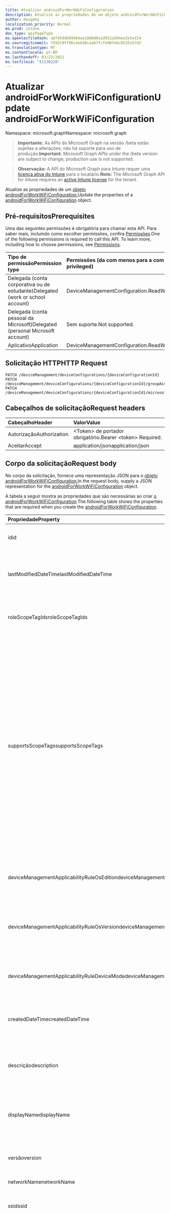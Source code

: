 ```yaml
---
title: Atualizar androidForWorkWiFiConfiguration
description: Atualize as propriedades de um objeto androidForWorkWiFiConfiguration.
author: dougeby
localization_priority: Normal
ms.prod: intune
doc_type: apiPageType
ms.openlocfilehash: a8f45dd609964ae1800d0a1d952a584ee2e5e154
ms.sourcegitcommit: f592c9ff96ceeb40caa67fcfe90fe6c8525cb7d2
ms.translationtype: MT
ms.contentlocale: pt-BR
ms.lasthandoff: 03/23/2021
ms.locfileid: "51130228"
---
```

# <a name="update-androidforworkwificonfiguration"></a><span data-ttu-id="f2ebf-103">Atualizar androidForWorkWiFiConfiguration</span><span class="sxs-lookup"><span data-stu-id="f2ebf-103">Update androidForWorkWiFiConfiguration</span></span>

<span data-ttu-id="f2ebf-104">Namespace: microsoft.graph</span><span class="sxs-lookup"><span data-stu-id="f2ebf-104">Namespace: microsoft.graph</span></span>

> <span data-ttu-id="f2ebf-105">**Importante:** As APIs do Microsoft Graph na versão /beta estão sujeitas a alterações; não há suporte para uso de produção.</span><span class="sxs-lookup"><span data-stu-id="f2ebf-105">**Important:** Microsoft Graph APIs under the /beta version are subject to change; production use is not supported.</span></span>

> <span data-ttu-id="f2ebf-106">**Observação:** A API do Microsoft Graph para Intune requer uma [licença ativa do Intune](https://go.microsoft.com/fwlink/?linkid=839381) para o locatário.</span><span class="sxs-lookup"><span data-stu-id="f2ebf-106">**Note:** The Microsoft Graph API for Intune requires an [active Intune license](https://go.microsoft.com/fwlink/?linkid=839381) for the tenant.</span></span>

<span data-ttu-id="f2ebf-107">Atualize as propriedades de um [objeto androidForWorkWiFiConfiguration.](../resources/intune-deviceconfig-androidforworkwificonfiguration.md)</span><span class="sxs-lookup"><span data-stu-id="f2ebf-107">Update the properties of a [androidForWorkWiFiConfiguration](../resources/intune-deviceconfig-androidforworkwificonfiguration.md) object.</span></span>

## <a name="prerequisites"></a><span data-ttu-id="f2ebf-108">Pré-requisitos</span><span class="sxs-lookup"><span data-stu-id="f2ebf-108">Prerequisites</span></span>
<span data-ttu-id="f2ebf-p101">Uma das seguintes permissões é obrigatória para chamar esta API. Para saber mais, incluindo como escolher permissões, confira [Permissões](/graph/permissions-reference).</span><span class="sxs-lookup"><span data-stu-id="f2ebf-p101">One of the following permissions is required to call this API. To learn more, including how to choose permissions, see [Permissions](/graph/permissions-reference).</span></span>

|<span data-ttu-id="f2ebf-111">Tipo de permissão</span><span class="sxs-lookup"><span data-stu-id="f2ebf-111">Permission type</span></span>|<span data-ttu-id="f2ebf-112">Permissões (da com menos para a com mais privilégios)</span><span class="sxs-lookup"><span data-stu-id="f2ebf-112">Permissions (from least to most privileged)</span></span>|
|:---|:---|
|<span data-ttu-id="f2ebf-113">Delegada (conta corporativa ou de estudante)</span><span class="sxs-lookup"><span data-stu-id="f2ebf-113">Delegated (work or school account)</span></span>|<span data-ttu-id="f2ebf-114">DeviceManagementConfiguration.ReadWrite.All</span><span class="sxs-lookup"><span data-stu-id="f2ebf-114">DeviceManagementConfiguration.ReadWrite.All</span></span>|
|<span data-ttu-id="f2ebf-115">Delegada (conta pessoal da Microsoft)</span><span class="sxs-lookup"><span data-stu-id="f2ebf-115">Delegated (personal Microsoft account)</span></span>|<span data-ttu-id="f2ebf-116">Sem suporte.</span><span class="sxs-lookup"><span data-stu-id="f2ebf-116">Not supported.</span></span>|
|<span data-ttu-id="f2ebf-117">Aplicativo</span><span class="sxs-lookup"><span data-stu-id="f2ebf-117">Application</span></span>|<span data-ttu-id="f2ebf-118">DeviceManagementConfiguration.ReadWrite.All</span><span class="sxs-lookup"><span data-stu-id="f2ebf-118">DeviceManagementConfiguration.ReadWrite.All</span></span>|

## <a name="http-request"></a><span data-ttu-id="f2ebf-119">Solicitação HTTP</span><span class="sxs-lookup"><span data-stu-id="f2ebf-119">HTTP Request</span></span>
<!-- {
  "blockType": "ignored"
}
-->
``` http
PATCH /deviceManagement/deviceConfigurations/{deviceConfigurationId}
PATCH /deviceManagement/deviceConfigurations/{deviceConfigurationId}/groupAssignments/{deviceConfigurationGroupAssignmentId}/deviceConfiguration
PATCH /deviceManagement/deviceConfigurations/{deviceConfigurationId}/microsoft.graph.windowsDomainJoinConfiguration/networkAccessConfigurations/{deviceConfigurationId}
```

## <a name="request-headers"></a><span data-ttu-id="f2ebf-120">Cabeçalhos de solicitação</span><span class="sxs-lookup"><span data-stu-id="f2ebf-120">Request headers</span></span>
|<span data-ttu-id="f2ebf-121">Cabeçalho</span><span class="sxs-lookup"><span data-stu-id="f2ebf-121">Header</span></span>|<span data-ttu-id="f2ebf-122">Valor</span><span class="sxs-lookup"><span data-stu-id="f2ebf-122">Value</span></span>|
|:---|:---|
|<span data-ttu-id="f2ebf-123">Autorização</span><span class="sxs-lookup"><span data-stu-id="f2ebf-123">Authorization</span></span>|<span data-ttu-id="f2ebf-124">&lt;Token&gt; de portador obrigatório.</span><span class="sxs-lookup"><span data-stu-id="f2ebf-124">Bearer &lt;token&gt; Required.</span></span>|
|<span data-ttu-id="f2ebf-125">Aceitar</span><span class="sxs-lookup"><span data-stu-id="f2ebf-125">Accept</span></span>|<span data-ttu-id="f2ebf-126">application/json</span><span class="sxs-lookup"><span data-stu-id="f2ebf-126">application/json</span></span>|

## <a name="request-body"></a><span data-ttu-id="f2ebf-127">Corpo da solicitação</span><span class="sxs-lookup"><span data-stu-id="f2ebf-127">Request body</span></span>
<span data-ttu-id="f2ebf-128">No corpo da solicitação, fornece uma representação JSON para o [objeto androidForWorkWiFiConfiguration.](../resources/intune-deviceconfig-androidforworkwificonfiguration.md)</span><span class="sxs-lookup"><span data-stu-id="f2ebf-128">In the request body, supply a JSON representation for the [androidForWorkWiFiConfiguration](../resources/intune-deviceconfig-androidforworkwificonfiguration.md) object.</span></span>

<span data-ttu-id="f2ebf-129">A tabela a seguir mostra as propriedades que são necessárias ao criar [o androidForWorkWiFiConfiguration](../resources/intune-deviceconfig-androidforworkwificonfiguration.md).</span><span class="sxs-lookup"><span data-stu-id="f2ebf-129">The following table shows the properties that are required when you create the [androidForWorkWiFiConfiguration](../resources/intune-deviceconfig-androidforworkwificonfiguration.md).</span></span>

|<span data-ttu-id="f2ebf-130">Propriedade</span><span class="sxs-lookup"><span data-stu-id="f2ebf-130">Property</span></span>|<span data-ttu-id="f2ebf-131">Tipo</span><span class="sxs-lookup"><span data-stu-id="f2ebf-131">Type</span></span>|<span data-ttu-id="f2ebf-132">Descrição</span><span class="sxs-lookup"><span data-stu-id="f2ebf-132">Description</span></span>|
|:---|:---|:---|
|<span data-ttu-id="f2ebf-133">id</span><span class="sxs-lookup"><span data-stu-id="f2ebf-133">id</span></span>|<span data-ttu-id="f2ebf-134">Cadeia de caracteres</span><span class="sxs-lookup"><span data-stu-id="f2ebf-134">String</span></span>|<span data-ttu-id="f2ebf-135">Chave da entidade.</span><span class="sxs-lookup"><span data-stu-id="f2ebf-135">Key of the entity.</span></span> <span data-ttu-id="f2ebf-136">Herdada de [deviceConfiguration](../resources/intune-shared-deviceconfiguration.md)</span><span class="sxs-lookup"><span data-stu-id="f2ebf-136">Inherited from [deviceConfiguration](../resources/intune-shared-deviceconfiguration.md)</span></span>|
|<span data-ttu-id="f2ebf-137">lastModifiedDateTime</span><span class="sxs-lookup"><span data-stu-id="f2ebf-137">lastModifiedDateTime</span></span>|<span data-ttu-id="f2ebf-138">DateTimeOffset</span><span class="sxs-lookup"><span data-stu-id="f2ebf-138">DateTimeOffset</span></span>|<span data-ttu-id="f2ebf-139">DateTime da última modificação do objeto.</span><span class="sxs-lookup"><span data-stu-id="f2ebf-139">DateTime the object was last modified.</span></span> <span data-ttu-id="f2ebf-140">Herdada de [deviceConfiguration](../resources/intune-shared-deviceconfiguration.md)</span><span class="sxs-lookup"><span data-stu-id="f2ebf-140">Inherited from [deviceConfiguration](../resources/intune-shared-deviceconfiguration.md)</span></span>|
|<span data-ttu-id="f2ebf-141">roleScopeTagIds</span><span class="sxs-lookup"><span data-stu-id="f2ebf-141">roleScopeTagIds</span></span>|<span data-ttu-id="f2ebf-142">Coleção de cadeias de caracteres</span><span class="sxs-lookup"><span data-stu-id="f2ebf-142">String collection</span></span>|<span data-ttu-id="f2ebf-143">Lista de marcas de escopo para esta instância entity.</span><span class="sxs-lookup"><span data-stu-id="f2ebf-143">List of Scope Tags for this Entity instance.</span></span> <span data-ttu-id="f2ebf-144">Herdada de [deviceConfiguration](../resources/intune-shared-deviceconfiguration.md)</span><span class="sxs-lookup"><span data-stu-id="f2ebf-144">Inherited from [deviceConfiguration](../resources/intune-shared-deviceconfiguration.md)</span></span>|
|<span data-ttu-id="f2ebf-145">supportsScopeTags</span><span class="sxs-lookup"><span data-stu-id="f2ebf-145">supportsScopeTags</span></span>|<span data-ttu-id="f2ebf-146">Booleano</span><span class="sxs-lookup"><span data-stu-id="f2ebf-146">Boolean</span></span>|<span data-ttu-id="f2ebf-147">Indica se a Configuração de Dispositivo subjacente dá suporte ou não à atribuição de marcas de escopo.</span><span class="sxs-lookup"><span data-stu-id="f2ebf-147">Indicates whether or not the underlying Device Configuration supports the assignment of scope tags.</span></span> <span data-ttu-id="f2ebf-148">A atribuição à propriedade ScopeTags não é permitida quando esse valor é falso e as entidades não estarão visíveis para usuários com escopo.</span><span class="sxs-lookup"><span data-stu-id="f2ebf-148">Assigning to the ScopeTags property is not allowed when this value is false and entities will not be visible to scoped users.</span></span> <span data-ttu-id="f2ebf-149">Isso ocorre para políticas herdadas criadas no Silverlight e podem ser resolvidas excluindo e recriando a política no Portal do Azure.</span><span class="sxs-lookup"><span data-stu-id="f2ebf-149">This occurs for Legacy policies created in Silverlight and can be resolved by deleting and recreating the policy in the Azure Portal.</span></span> <span data-ttu-id="f2ebf-150">Essa propriedade é somente leitura.</span><span class="sxs-lookup"><span data-stu-id="f2ebf-150">This property is read-only.</span></span> <span data-ttu-id="f2ebf-151">Herdada de [deviceConfiguration](../resources/intune-shared-deviceconfiguration.md)</span><span class="sxs-lookup"><span data-stu-id="f2ebf-151">Inherited from [deviceConfiguration](../resources/intune-shared-deviceconfiguration.md)</span></span>|
|<span data-ttu-id="f2ebf-152">deviceManagementApplicabilityRuleOsEdition</span><span class="sxs-lookup"><span data-stu-id="f2ebf-152">deviceManagementApplicabilityRuleOsEdition</span></span>|[<span data-ttu-id="f2ebf-153">deviceManagementApplicabilityRuleOsEdition</span><span class="sxs-lookup"><span data-stu-id="f2ebf-153">deviceManagementApplicabilityRuleOsEdition</span></span>](../resources/intune-deviceconfig-devicemanagementapplicabilityruleosedition.md)|<span data-ttu-id="f2ebf-154">A aplicabilidade da edição do sistema operacional para esta Política.</span><span class="sxs-lookup"><span data-stu-id="f2ebf-154">The OS edition applicability for this Policy.</span></span> <span data-ttu-id="f2ebf-155">Herdada de [deviceConfiguration](../resources/intune-shared-deviceconfiguration.md)</span><span class="sxs-lookup"><span data-stu-id="f2ebf-155">Inherited from [deviceConfiguration](../resources/intune-shared-deviceconfiguration.md)</span></span>|
|<span data-ttu-id="f2ebf-156">deviceManagementApplicabilityRuleOsVersion</span><span class="sxs-lookup"><span data-stu-id="f2ebf-156">deviceManagementApplicabilityRuleOsVersion</span></span>|[<span data-ttu-id="f2ebf-157">deviceManagementApplicabilityRuleOsVersion</span><span class="sxs-lookup"><span data-stu-id="f2ebf-157">deviceManagementApplicabilityRuleOsVersion</span></span>](../resources/intune-deviceconfig-devicemanagementapplicabilityruleosversion.md)|<span data-ttu-id="f2ebf-158">A regra de aplicabilidade da versão do sistema operacional para esta Política.</span><span class="sxs-lookup"><span data-stu-id="f2ebf-158">The OS version applicability rule for this Policy.</span></span> <span data-ttu-id="f2ebf-159">Herdada de [deviceConfiguration](../resources/intune-shared-deviceconfiguration.md)</span><span class="sxs-lookup"><span data-stu-id="f2ebf-159">Inherited from [deviceConfiguration](../resources/intune-shared-deviceconfiguration.md)</span></span>|
|<span data-ttu-id="f2ebf-160">deviceManagementApplicabilityRuleDeviceMode</span><span class="sxs-lookup"><span data-stu-id="f2ebf-160">deviceManagementApplicabilityRuleDeviceMode</span></span>|[<span data-ttu-id="f2ebf-161">deviceManagementApplicabilityRuleDeviceMode</span><span class="sxs-lookup"><span data-stu-id="f2ebf-161">deviceManagementApplicabilityRuleDeviceMode</span></span>](../resources/intune-deviceconfig-devicemanagementapplicabilityruledevicemode.md)|<span data-ttu-id="f2ebf-162">A regra de aplicabilidade do modo de dispositivo para esta Política.</span><span class="sxs-lookup"><span data-stu-id="f2ebf-162">The device mode applicability rule for this Policy.</span></span> <span data-ttu-id="f2ebf-163">Herdada de [deviceConfiguration](../resources/intune-shared-deviceconfiguration.md)</span><span class="sxs-lookup"><span data-stu-id="f2ebf-163">Inherited from [deviceConfiguration](../resources/intune-shared-deviceconfiguration.md)</span></span>|
|<span data-ttu-id="f2ebf-164">createdDateTime</span><span class="sxs-lookup"><span data-stu-id="f2ebf-164">createdDateTime</span></span>|<span data-ttu-id="f2ebf-165">DateTimeOffset</span><span class="sxs-lookup"><span data-stu-id="f2ebf-165">DateTimeOffset</span></span>|<span data-ttu-id="f2ebf-166">DateTime em que o objeto foi criado.</span><span class="sxs-lookup"><span data-stu-id="f2ebf-166">DateTime the object was created.</span></span> <span data-ttu-id="f2ebf-167">Herdada de [deviceConfiguration](../resources/intune-shared-deviceconfiguration.md)</span><span class="sxs-lookup"><span data-stu-id="f2ebf-167">Inherited from [deviceConfiguration](../resources/intune-shared-deviceconfiguration.md)</span></span>|
|<span data-ttu-id="f2ebf-168">descrição</span><span class="sxs-lookup"><span data-stu-id="f2ebf-168">description</span></span>|<span data-ttu-id="f2ebf-169">Cadeia de caracteres</span><span class="sxs-lookup"><span data-stu-id="f2ebf-169">String</span></span>|<span data-ttu-id="f2ebf-170">O administrador forneceu a descrição da Configuração do dispositivo.</span><span class="sxs-lookup"><span data-stu-id="f2ebf-170">Admin provided description of the Device Configuration.</span></span> <span data-ttu-id="f2ebf-171">Herdada de [deviceConfiguration](../resources/intune-shared-deviceconfiguration.md)</span><span class="sxs-lookup"><span data-stu-id="f2ebf-171">Inherited from [deviceConfiguration](../resources/intune-shared-deviceconfiguration.md)</span></span>|
|<span data-ttu-id="f2ebf-172">displayName</span><span class="sxs-lookup"><span data-stu-id="f2ebf-172">displayName</span></span>|<span data-ttu-id="f2ebf-173">Cadeia de caracteres</span><span class="sxs-lookup"><span data-stu-id="f2ebf-173">String</span></span>|<span data-ttu-id="f2ebf-174">O administrador forneceu o nome da Configuração do dispositivo.</span><span class="sxs-lookup"><span data-stu-id="f2ebf-174">Admin provided name of the device configuration.</span></span> <span data-ttu-id="f2ebf-175">Herdada de [deviceConfiguration](../resources/intune-shared-deviceconfiguration.md)</span><span class="sxs-lookup"><span data-stu-id="f2ebf-175">Inherited from [deviceConfiguration](../resources/intune-shared-deviceconfiguration.md)</span></span>|
|<span data-ttu-id="f2ebf-176">versão</span><span class="sxs-lookup"><span data-stu-id="f2ebf-176">version</span></span>|<span data-ttu-id="f2ebf-177">Int32</span><span class="sxs-lookup"><span data-stu-id="f2ebf-177">Int32</span></span>|<span data-ttu-id="f2ebf-178">Versão da configuração do dispositivo.</span><span class="sxs-lookup"><span data-stu-id="f2ebf-178">Version of the device configuration.</span></span> <span data-ttu-id="f2ebf-179">Herdada de [deviceConfiguration](../resources/intune-shared-deviceconfiguration.md)</span><span class="sxs-lookup"><span data-stu-id="f2ebf-179">Inherited from [deviceConfiguration](../resources/intune-shared-deviceconfiguration.md)</span></span>|
|<span data-ttu-id="f2ebf-180">networkName</span><span class="sxs-lookup"><span data-stu-id="f2ebf-180">networkName</span></span>|<span data-ttu-id="f2ebf-181">Cadeia de caracteres</span><span class="sxs-lookup"><span data-stu-id="f2ebf-181">String</span></span>|<span data-ttu-id="f2ebf-182">Nome da rede</span><span class="sxs-lookup"><span data-stu-id="f2ebf-182">Network Name</span></span>|
|<span data-ttu-id="f2ebf-183">ssid</span><span class="sxs-lookup"><span data-stu-id="f2ebf-183">ssid</span></span>|<span data-ttu-id="f2ebf-184">Cadeia de caracteres</span><span class="sxs-lookup"><span data-stu-id="f2ebf-184">String</span></span>|<span data-ttu-id="f2ebf-185">Esse é o nome da rede Wi-Fi que é transmitida para todos os dispositivos.</span><span class="sxs-lookup"><span data-stu-id="f2ebf-185">This is the name of the Wi-Fi network that is broadcast to all devices.</span></span>|
|<span data-ttu-id="f2ebf-186">connectAutomatically</span><span class="sxs-lookup"><span data-stu-id="f2ebf-186">connectAutomatically</span></span>|<span data-ttu-id="f2ebf-187">Booleano</span><span class="sxs-lookup"><span data-stu-id="f2ebf-187">Boolean</span></span>|<span data-ttu-id="f2ebf-188">Conecte-se automaticamente quando essa rede estiver no intervalo.</span><span class="sxs-lookup"><span data-stu-id="f2ebf-188">Connect automatically when this network is in range.</span></span> <span data-ttu-id="f2ebf-189">Definir isso como true ignorará o prompt do usuário e conectará automaticamente o dispositivo Wi-Fi rede.</span><span class="sxs-lookup"><span data-stu-id="f2ebf-189">Setting this to true will skip the user prompt and automatically connect the device to Wi-Fi network.</span></span>|
|<span data-ttu-id="f2ebf-190">connectWhenNetworkNameIsHidden</span><span class="sxs-lookup"><span data-stu-id="f2ebf-190">connectWhenNetworkNameIsHidden</span></span>|<span data-ttu-id="f2ebf-191">Booleano</span><span class="sxs-lookup"><span data-stu-id="f2ebf-191">Boolean</span></span>|<span data-ttu-id="f2ebf-192">Quando definido como true, esse perfil força o dispositivo a se conectar a uma rede que não transmite seu SSID para todos os dispositivos.</span><span class="sxs-lookup"><span data-stu-id="f2ebf-192">When set to true, this profile forces the device to connect to a network that doesn't broadcast its SSID to all devices.</span></span>|
|<span data-ttu-id="f2ebf-193">wiFiSecurityType</span><span class="sxs-lookup"><span data-stu-id="f2ebf-193">wiFiSecurityType</span></span>|[<span data-ttu-id="f2ebf-194">androidWiFiSecurityType</span><span class="sxs-lookup"><span data-stu-id="f2ebf-194">androidWiFiSecurityType</span></span>](../resources/intune-deviceconfig-androidwifisecuritytype.md)|<span data-ttu-id="f2ebf-195">Indica se Wi-Fi ponto de extremidade usa um tipo de segurança baseado em EAP.</span><span class="sxs-lookup"><span data-stu-id="f2ebf-195">Indicates whether Wi-Fi endpoint uses an EAP based security type.</span></span> <span data-ttu-id="f2ebf-196">Os valores possíveis são: `open`, `wpaEnterprise`, `wpa2Enterprise`.</span><span class="sxs-lookup"><span data-stu-id="f2ebf-196">Possible values are: `open`, `wpaEnterprise`, `wpa2Enterprise`.</span></span>|



## <a name="response"></a><span data-ttu-id="f2ebf-197">Resposta</span><span class="sxs-lookup"><span data-stu-id="f2ebf-197">Response</span></span>
<span data-ttu-id="f2ebf-198">Se tiver êxito, este método retornará um código de resposta e um `200 OK` [objeto androidForWorkWiFiConfiguration](../resources/intune-deviceconfig-androidforworkwificonfiguration.md) atualizado no corpo da resposta.</span><span class="sxs-lookup"><span data-stu-id="f2ebf-198">If successful, this method returns a `200 OK` response code and an updated [androidForWorkWiFiConfiguration](../resources/intune-deviceconfig-androidforworkwificonfiguration.md) object in the response body.</span></span>

## <a name="example"></a><span data-ttu-id="f2ebf-199">Exemplo</span><span class="sxs-lookup"><span data-stu-id="f2ebf-199">Example</span></span>

### <a name="request"></a><span data-ttu-id="f2ebf-200">Solicitação</span><span class="sxs-lookup"><span data-stu-id="f2ebf-200">Request</span></span>
<span data-ttu-id="f2ebf-201">Este é um exemplo da solicitação.</span><span class="sxs-lookup"><span data-stu-id="f2ebf-201">Here is an example of the request.</span></span>
``` http
PATCH https://graph.microsoft.com/beta/deviceManagement/deviceConfigurations/{deviceConfigurationId}
Content-type: application/json
Content-length: 1215

{
  "@odata.type": "#microsoft.graph.androidForWorkWiFiConfiguration",
  "roleScopeTagIds": [
    "Role Scope Tag Ids value"
  ],
  "supportsScopeTags": true,
  "deviceManagementApplicabilityRuleOsEdition": {
    "@odata.type": "microsoft.graph.deviceManagementApplicabilityRuleOsEdition",
    "osEditionTypes": [
      "windows10EnterpriseN"
    ],
    "name": "Name value",
    "ruleType": "exclude"
  },
  "deviceManagementApplicabilityRuleOsVersion": {
    "@odata.type": "microsoft.graph.deviceManagementApplicabilityRuleOsVersion",
    "minOSVersion": "Min OSVersion value",
    "maxOSVersion": "Max OSVersion value",
    "name": "Name value",
    "ruleType": "exclude"
  },
  "deviceManagementApplicabilityRuleDeviceMode": {
    "@odata.type": "microsoft.graph.deviceManagementApplicabilityRuleDeviceMode",
    "deviceMode": "sModeConfiguration",
    "name": "Name value",
    "ruleType": "exclude"
  },
  "description": "Description value",
  "displayName": "Display Name value",
  "version": 7,
  "networkName": "Network Name value",
  "ssid": "Ssid value",
  "connectAutomatically": true,
  "connectWhenNetworkNameIsHidden": true,
  "wiFiSecurityType": "wpaEnterprise"
}
```

### <a name="response"></a><span data-ttu-id="f2ebf-202">Resposta</span><span class="sxs-lookup"><span data-stu-id="f2ebf-202">Response</span></span>
<span data-ttu-id="f2ebf-p115">Veja a seguir um exemplo da resposta. Observação: o objeto response mostrado aqui pode estar truncado por motivos de concisão. Todas as propriedades serão retornadas de uma chamada real.</span><span class="sxs-lookup"><span data-stu-id="f2ebf-p115">Here is an example of the response. Note: The response object shown here may be truncated for brevity. All of the properties will be returned from an actual call.</span></span>
``` http
HTTP/1.1 200 OK
Content-Type: application/json
Content-Length: 1387

{
  "@odata.type": "#microsoft.graph.androidForWorkWiFiConfiguration",
  "id": "58bcfe05-fe05-58bc-05fe-bc5805febc58",
  "lastModifiedDateTime": "2017-01-01T00:00:35.1329464-08:00",
  "roleScopeTagIds": [
    "Role Scope Tag Ids value"
  ],
  "supportsScopeTags": true,
  "deviceManagementApplicabilityRuleOsEdition": {
    "@odata.type": "microsoft.graph.deviceManagementApplicabilityRuleOsEdition",
    "osEditionTypes": [
      "windows10EnterpriseN"
    ],
    "name": "Name value",
    "ruleType": "exclude"
  },
  "deviceManagementApplicabilityRuleOsVersion": {
    "@odata.type": "microsoft.graph.deviceManagementApplicabilityRuleOsVersion",
    "minOSVersion": "Min OSVersion value",
    "maxOSVersion": "Max OSVersion value",
    "name": "Name value",
    "ruleType": "exclude"
  },
  "deviceManagementApplicabilityRuleDeviceMode": {
    "@odata.type": "microsoft.graph.deviceManagementApplicabilityRuleDeviceMode",
    "deviceMode": "sModeConfiguration",
    "name": "Name value",
    "ruleType": "exclude"
  },
  "createdDateTime": "2017-01-01T00:02:43.5775965-08:00",
  "description": "Description value",
  "displayName": "Display Name value",
  "version": 7,
  "networkName": "Network Name value",
  "ssid": "Ssid value",
  "connectAutomatically": true,
  "connectWhenNetworkNameIsHidden": true,
  "wiFiSecurityType": "wpaEnterprise"
}
```




